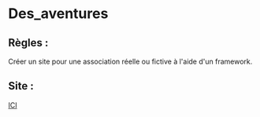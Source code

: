 # Des_aventures

## Règles :
Créer un site pour une association réelle ou fictive à l'aide d'un framework. 

## Site : 
<a href="https://des-aventures.netlify.app/" target="_blank"> ICI </a>
